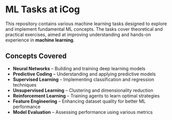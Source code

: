# ML Tasks at iCog

This repository contains various machine learning tasks designed to explore and implement fundamental ML concepts. The tasks cover theoretical and practical exercises, aimed at improving understanding and hands-on experience in **machine learning**.

## Concepts Covered

- **Neural Networks** – Building and training deep learning models
- **Predictive Coding** – Understanding and applying predictive models
- **Supervised Learning** – Implementing classification and regression techniques
- **Unsupervised Learning** – Clustering and dimensionality reduction
- **Reinforcement Learning** – Training agents to learn optimal strategies
- **Feature Engineering** – Enhancing dataset quality for better ML performance
- **Model Evaluation** – Assessing performance using various metrics
